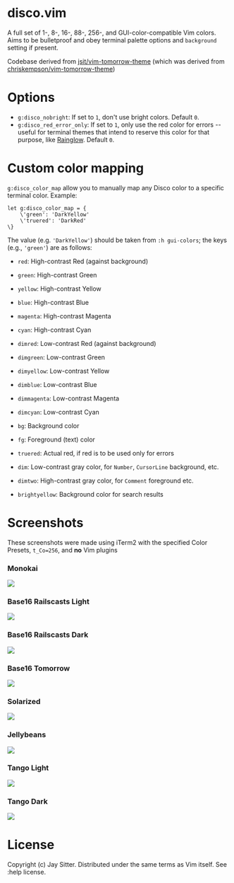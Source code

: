 # disco.vim

A full set of 1-, 8-, 16-, 88-, 256-, and GUI-color-compatible Vim colors. Aims to be bulletproof and obey terminal palette options and `background` setting if present.

Codebase derived from [jsit/vim-tomorrow-theme](https://github.com/jsit/vim-tomorrow-theme) (which was derived from [chriskempson/vim-tomorrow-theme](https://github.com/chriskempson/vim-tomorrow-theme))

# Options

- `g:disco_nobright`: If set to `1`, don't use bright colors. Default `0`.
- `g:disco_red_error_only`: If set to `1`, only use the red color for
  errors -- useful for terminal themes that intend to reserve this color for
  that purpose, like [Rainglow](https://rainglow.io/). Default `0`.

# Custom color mapping
`g:disco_color_map` allow you to manually map any Disco color to a specific terminal
color. Example:

```vimscript
let g:disco_color_map = {
	\'green': 'DarkYellow'
	\'truered': 'DarkRed'
\}
```

The value (e.g. `'DarkYellow'`) should be taken from `:h gui-colors`; the keys
(e.g., `'green'`) are as follows:

- `red`: High-contrast Red (against background)
- `green`: High-contrast Green
- `yellow`: High-contrast Yellow
- `blue`: High-contrast Blue
- `magenta`: High-contrast Magenta
- `cyan`: High-contrast Cyan

- `dimred`: Low-contrast Red (against background)
- `dimgreen`: Low-contrast Green
- `dimyellow`: Low-contrast Yellow
- `dimblue`: Low-contrast Blue
- `dimmagenta`: Low-contrast Magenta
- `dimcyan`: Low-contrast Cyan
 
- `bg`: Background color
- `fg`: Foreground (text) color

- `truered`: Actual red, if red is to be used only for errors
 
- `dim`: Low-contrast gray color, for `Number`, `CursorLine` background, etc.
- `dimtwo`: High-contrast gray color, for `Comment` foreground etc.

- `brightyellow`: Background color for search results

# Screenshots

These screenshots were made using iTerm2 with the specified
Color Presets, `t_Co=256`, and **no** Vim plugins

### Monokai
![](https://cl.ly/kJ6j/disco-monokai.png)


### Base16 Railscasts Light
![](https://cl.ly/kIjt/disco-base16-railscasts-light.png)


### Base16 Railscasts Dark
![](https://cl.ly/kJ9E/disco-base16-railscasts-dark.png)


### Base16 Tomorrow
![](https://cl.ly/kInn/disco-base16.png)


### Solarized
![](https://cl.ly/kJ6K/disco-solarized.png)


### Jellybeans
![](https://cl.ly/kKtx/disco-jellybeans.png)


### Tango Light
![](https://cl.ly/kIZd/disco-tango-light.png)


### Tango Dark
![](https://cl.ly/kIa8/disco-tango-dark.png)


# License

Copyright (c) Jay Sitter. Distributed under the same terms as Vim itself. See :help license.
